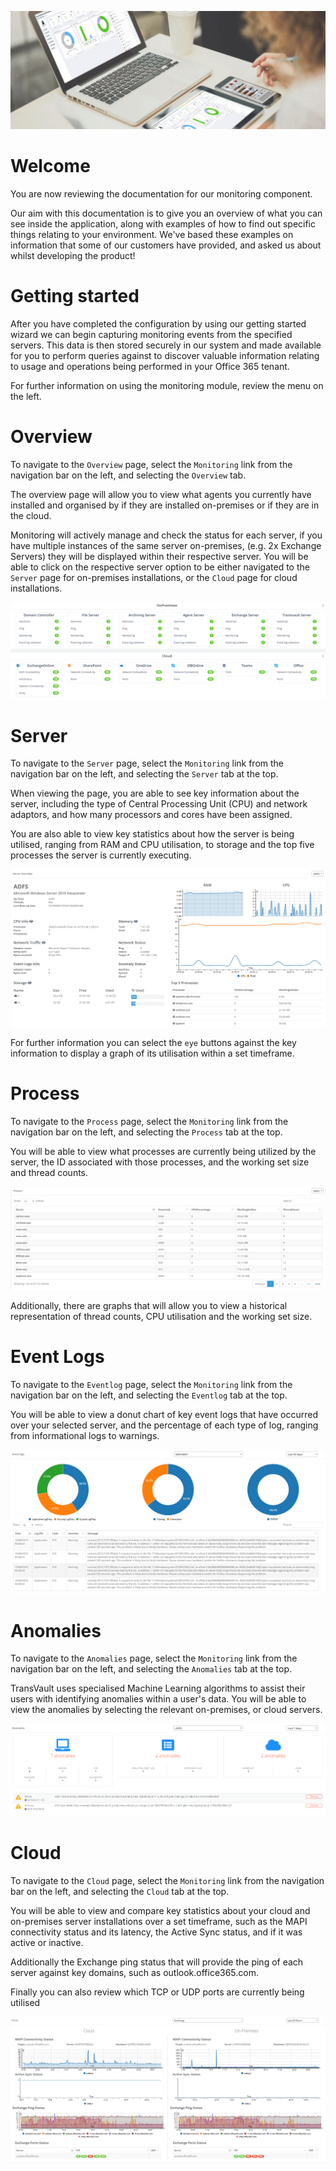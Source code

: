 ![Welcome](../images/welcome.jpg)

# Welcome

You are now reviewing the documentation for our monitoring component.

Our aim with this documentation is to give you an overview of what you can see inside the application,
along with examples of how to find out specific things relating to your environment. We've based these examples on information that some of our customers have provided, and asked us about whilst developing the product!

# Getting started

After you have completed the configuration by using our getting started wizard we can begin capturing monitoring events from the specified servers.  This data is then stored securely in our system and made available for you to perform queries against to discover valuable information relating to usage and operations being performed in your Office 365 tenant.

For further information on using the monitoring module, review the menu on the left.

# Overview

To navigate to the `Overview` page, select the `Monitoring` link from the navigation bar on the left, and selecting the `Overview` tab.

The overview page will allow you to view what agents you currently have installed and organised by if they are installed on-premises or if they are in the cloud.

Monitoring will actively manage and check the status for each server, if you have multiple instances of the same server on-premises, (e.g. 2x Exchange Servers) they will be displayed within their respective server. You will be able to click on the respective server option to be either navigated to the `Server` page for on-premises installations, or the `Cloud` page for cloud installations.

![Overview](images/monitoring/overview.png)

# Server

To navigate to the `Server` page, select the `Monitoring` link from the navigation bar on the left, and selecting the `Server` tab at the top.

When viewing the page, you are able to see key information about the server, including the type of Central Processing Unit (CPU) and network adaptors, and how many processors and cores have been assigned.

You are also able to view key statistics about how the server is being utilised, ranging from RAM and CPU utilisation, to storage and the top five processes the server is currently executing.

 ![Server](images/monitoring/server.png)

For further information you can select the `eye` buttons against the key information to display a graph of its utilisation within a set timeframe.

# Process

To navigate to the `Process` page, select the `Monitoring` link from the navigation bar on the left, and selecting the `Process` tab at the top.

You will be able to view what processes are currently being utilized by the server, the ID associated with those processes, and the working set size and thread counts.

 ![Process](images/monitoring/process.png)

Additionally, there are graphs that will allow you to view a historical representation of thread counts, CPU utilisation and the working set size.

# Event Logs

To navigate to the `Eventlog` page, select the `Monitoring` link from the navigation bar on the left, and selecting the `Eventlog` tab at the top.

You will be able to view a donut chart of key event logs that have occurred over your selected server, and the percentage of each type of log, ranging from informational logs to warnings.

 ![Eventlog](images/monitoring/eventlog.png)

# Anomalies

To navigate to the `Anomalies` page, select the `Monitoring` link from the navigation bar on the left, and selecting the `Anomalies` tab at the top.

TransVault uses specialised Machine Learning algorithms to assist their users with identifying anomalies within a user's data.  You will be able to view the anomalies by selecting the relevant on-premises, or cloud servers.

 ![Anomalies](images/monitoring/anomalies.png)

# Cloud

To navigate to the `Cloud` page, select the `Monitoring` link from the navigation bar on the left, and selecting the `Cloud` tab at the top.

You will be able to view and compare key statistics about your cloud and on-premises server installations over a set timeframe, such as the MAPI connectivity status and its latency, the Active Sync status, and if it was active or inactive.

Additionally the Exchange ping status that will provide the ping of each server against key domains, such as outlook.office365.com.

Finally you can also review which TCP or UDP ports are currently being utilised

 ![Cloud](images/monitoring/cloud.png)
